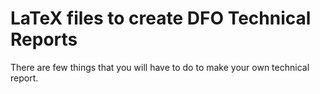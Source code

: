 # LaTeX files to create DFO Technical Reports
There are few things that you will have to do to make your own technical report.
